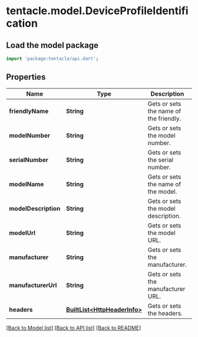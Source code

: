# tentacle.model.DeviceProfileIdentification

## Load the model package
```dart
import 'package:tentacle/api.dart';
```

## Properties
Name | Type | Description | Notes
------------ | ------------- | ------------- | -------------
**friendlyName** | **String** | Gets or sets the name of the friendly. | [optional] 
**modelNumber** | **String** | Gets or sets the model number. | [optional] 
**serialNumber** | **String** | Gets or sets the serial number. | [optional] 
**modelName** | **String** | Gets or sets the name of the model. | [optional] 
**modelDescription** | **String** | Gets or sets the model description. | [optional] 
**modelUrl** | **String** | Gets or sets the model URL. | [optional] 
**manufacturer** | **String** | Gets or sets the manufacturer. | [optional] 
**manufacturerUrl** | **String** | Gets or sets the manufacturer URL. | [optional] 
**headers** | [**BuiltList&lt;HttpHeaderInfo&gt;**](HttpHeaderInfo.md) | Gets or sets the headers. | [optional] 

[[Back to Model list]](../README.md#documentation-for-models) [[Back to API list]](../README.md#documentation-for-api-endpoints) [[Back to README]](../README.md)


